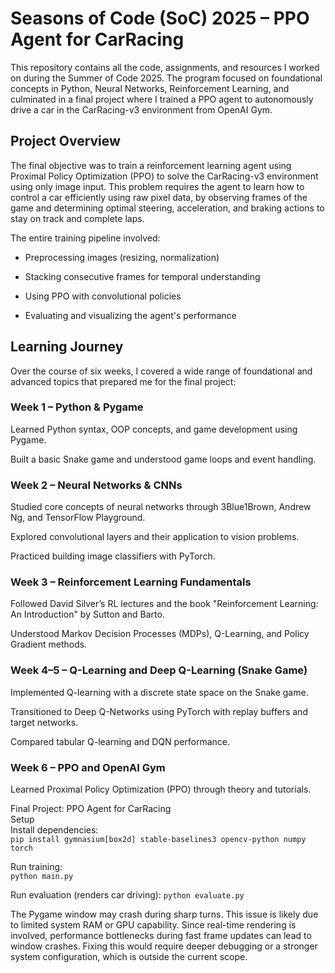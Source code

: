 # Seasons of Code (SoC) 2025 – PPO Agent for CarRacing
This repository contains all the code, assignments, and resources I worked on during the Summer of Code 2025. The program focused on foundational concepts in Python, Neural Networks, Reinforcement Learning, and culminated in a final project where I trained a PPO agent to autonomously drive a car in the CarRacing-v3 environment from OpenAI Gym.

## Project Overview
The final objective was to train a reinforcement learning agent using Proximal Policy Optimization (PPO) to solve the CarRacing-v3 environment using only image input. This problem requires the agent to learn how to control a car efficiently using raw pixel data, by observing frames of the game and determining optimal steering, acceleration, and braking actions to stay on track and complete laps.

The entire training pipeline involved:

- Preprocessing images (resizing, normalization)

- Stacking consecutive frames for temporal understanding

- Using PPO with convolutional policies

- Evaluating and visualizing the agent's performance

## Learning Journey
Over the course of six weeks, I covered a wide range of foundational and advanced topics that prepared me for the final project:

### Week 1 – Python & Pygame
Learned Python syntax, OOP concepts, and game development using Pygame.

Built a basic Snake game and understood game loops and event handling.

### Week 2 – Neural Networks & CNNs
Studied core concepts of neural networks through 3Blue1Brown, Andrew Ng, and TensorFlow Playground.

Explored convolutional layers and their application to vision problems.

Practiced building image classifiers with PyTorch.

### Week 3 – Reinforcement Learning Fundamentals
Followed David Silver’s RL lectures and the book "Reinforcement Learning: An Introduction" by Sutton and Barto.

Understood Markov Decision Processes (MDPs), Q-Learning, and Policy Gradient methods.

### Week 4–5 – Q-Learning and Deep Q-Learning (Snake Game)
Implemented Q-learning with a discrete state space on the Snake game.

Transitioned to Deep Q-Networks using PyTorch with replay buffers and target networks.

Compared tabular Q-learning and DQN performance.

### Week 6 – PPO and OpenAI Gym
Learned Proximal Policy Optimization (PPO) through theory and tutorials.


Final Project: PPO Agent for CarRacing  
Setup  
Install dependencies:  
`pip install gymnasium[box2d] stable-baselines3 opencv-python numpy torch`

Run training:  
`python main.py`

Run evaluation (renders car driving):
`python evaluate.py`

The Pygame window may crash during sharp turns. This issue is likely due to limited system RAM or GPU capability. Since real-time rendering is involved, performance bottlenecks during fast frame updates can lead to window crashes. Fixing this would require deeper debugging or a stronger system configuration, which is outside the current scope.
